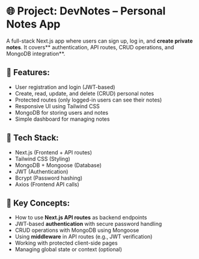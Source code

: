 # 🌐 Project: DevNotes – Personal Notes App

A full-stack Next.js app where users can sign up, log in, and **create private notes**. It covers** authentication, API routes, CRUD operations, and MongoDB integration**.

## 🔧 Features:

- User registration and login (JWT-based)
- Create, read, update, and delete (CRUD) personal notes
- Protected routes (only logged-in users can see their notes)
- Responsive UI using Tailwind CSS
- MongoDB for storing users and notes
- Simple dashboard for managing notes

## 🧰 Tech Stack:

- Next.js (Frontend + API routes)
- Tailwind CSS (Styling)
- MongoDB + Mongoose (Database)
- JWT (Authentication)
- Bcrypt (Password hashing)
- Axios (Frontend API calls)

## 🧠 Key Concepts:

- How to use **Next.js API routes** as backend endpoints
- JWT-based **authentication** with secure password handling
- CRUD operations with MongoDB using Mongoose
- Using **middleware** in API routes (e.g., JWT verification)
- Working with protected client-side pages
- Managing global state or context (optional)
